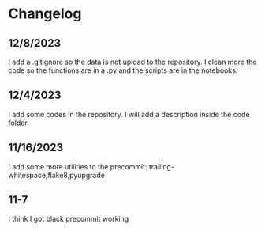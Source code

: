 # Changelog

## 12/8/2023

I add a .gitignore so the data is not upload to the repository. I clean more the code so the functions are in a .py and the scripts are in the notebooks.

## 12/4/2023

I add some codes in the repository. I will add a description inside the code folder.

## 11/16/2023

I add some more utilities to the precommit: trailing-whitespace,flake8,pyupgrade


## 11-7
I think I got black precommit working